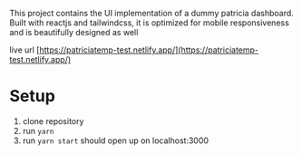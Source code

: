 This project contains the UI implementation of a dummy patricia dashboard. Built with reactjs and tailwindcss, it is optimized for mobile responsiveness and is beautifully designed as well

live url [https://patriciatemp-test.netlify.app/](https://patriciatemp-test.netlify.app/)

# Setup 
1. clone repository
2. run `yarn`
3. run `yarn start` should open up on localhost:3000
